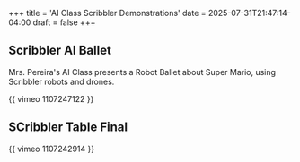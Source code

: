 +++
title = 'AI Class Scribbler Demonstrations'
date = 2025-07-31T21:47:14-04:00
draft = false
+++


## Scribbler AI Ballet

Mrs. Pereira's AI Class presents a Robot Ballet about Super Mario, using Scribbler robots and drones.

{{ vimeo 1107247122 }}


## SCribbler Table Final

{{ vimeo 1107242914 }}
